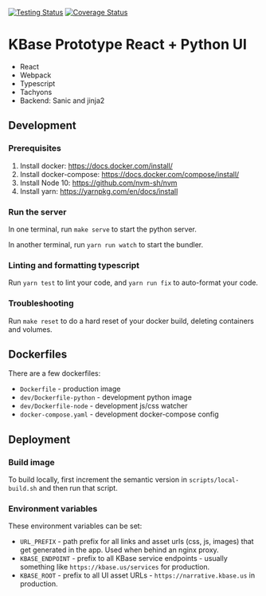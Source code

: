 [![Testing Status](https://github.com/kbaseIncubator/dashboard-redesign/workflows/Tests/badge.svg)](https://github.com/kbaseIncubator/dashboard-redesign/workflows/Tests/badge.svg) [![Coverage Status](https://coveralls.io/repos/github/kbaseIncubator/dashboard-redesign/badge.svg?branch=master)](https://coveralls.io/github/kbaseIncubator/dashboard-redesign?branch=master)

# KBase Prototype React + Python UI

* React
* Webpack
* Typescript
* Tachyons
* Backend: Sanic and jinja2

## Development

### Prerequisites

1. Install docker: https://docs.docker.com/install/
1. Install docker-compose: https://docs.docker.com/compose/install/
1. Install Node 10: https://github.com/nvm-sh/nvm
1. Install yarn: https://yarnpkg.com/en/docs/install

### Run the server

In one terminal, run `make serve` to start the python server.

In another terminal, run `yarn run watch` to start the bundler.

### Linting and formatting typescript

Run `yarn test` to lint your code, and `yarn run fix` to auto-format your code.

### Troubleshooting

Run `make reset` to do a hard reset of your docker build, deleting containers and volumes.

## Dockerfiles

There are a few dockerfiles:

* `Dockerfile` - production image
* `dev/Dockerfile-python` - development python image
* `dev/Dockerfile-node` - development js/css watcher
* `docker-compose.yaml` - development docker-compose config

## Deployment

### Build image

To build locally, first increment the semantic version in `scripts/local-build.sh` and then run that script.

### Environment variables

These environment variables can be set:

- `URL_PREFIX` - path prefix for all links and asset urls (css, js, images) that get generated in the app. Used when behind an nginx proxy.
- `KBASE_ENDPOINT` - prefix to all KBase service endpoints - usually something like `https://kbase.us/services` for production.
- `KBASE_ROOT` - prefix to all UI asset URLs - `https://narrative.kbase.us` in production.
